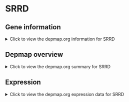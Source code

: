 <h1>SRRD</h1>

<h2>Gene information</h2>
<details>
  <summary>Click to view the depmap.org information for SRRD</summary>
  <p><a href="https://depmap.org/portal/gene/SRRD?tab=about" target="_BLANK">Open page in a new tab...</a></p>
  <iframe src="https://depmap.org/portal/gene/SRRD?tab=about" style="border:none;width:100%;height:800px"></iframe>
</details>

<h2>Depmap overview</h2>
<details>
  <summary>Click to view the depmap.org summary for SRRD</summary>
  <p><a href="https://depmap.org/portal/gene/SRRD?tab=overview" target="_BLANK">Open page in a new tab...</a></p>
  <iframe src="https://depmap.org/portal/gene/SRRD?tab=overview" style="border:none;width:100%;height:800px"></iframe>
</details>

<h2>Expression</h2>
<details>
  <summary>Click to view the depmap.org expression data for SRRD</summary>
  <p><a href="https://depmap.org/portal/gene/SRRD?tab=characterization" target="_BLANK">Open page in a new tab...</a></p>
  <iframe src="https://depmap.org/portal/gene/SRRD?tab=characterization" style="border:none;width:100%;height:800px"></iframe>
</details>


<!--
<h2>Reactome Pathway diagram</h2>
<details>
  <summary>Click to view the Reactome pathway for SRRD</summary>
  <p><a href="PURL" target="_BLANK">Open page in a new tab...</a></p>
  PNAME
</details>
-->


